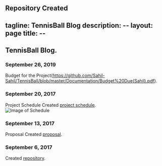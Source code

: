 Repository Created
---
tagline: TennisBall Blog
description: --
layout: page
title: --
---

TennisBall Blog.
-------------
### September 26, 2019
Budget for the Project(https://github.com/Sahil-Sahil/TennisBall/blob/master/Documentation/Budget%20Due(Sahil).pdf).

### September 20, 2017

Project Schedule Created [project schedule](https://github.com/Sahil-Sahil/TennisBall/blob/master/Documentation/Ghantchart.pdf).  
![Image of Schedule](https://raw.githubusercontent.com/six0four/StudentSenseHat/master/documentation/Week3RubricforProjectSchedule.jpg)

### September 13, 2017

Proposal Created [proposal](https://github.com/six0four/StudentSenseHat/blob/master/documentation/ProposalContentStudentNameRev02.pdf).

### September 6, 2017

Created [repository](https://github.com/Sahil-Sahil/TennisBall). 
